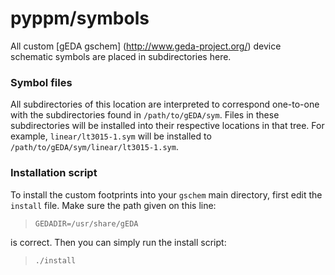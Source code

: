 # pyppm/symbols

All custom [gEDA gschem] (http://www.geda-project.org/) device schematic
symbols are placed in subdirectories here.

### Symbol files

All subdirectories of this location are interpreted to correspond one-to-one
with the subdirectories found in `/path/to/gEDA/sym`. Files in these
subdirectories will be installed into their respective locations in
that tree. For example, `linear/lt3015-1.sym` will be installed to
`/path/to/gEDA/sym/linear/lt3015-1.sym`.

### Installation script

To install the custom footprints into your `gschem` main directory, first edit
the `install` file. Make sure the path given on this line:

> `GEDADIR=/usr/share/gEDA`

is correct. Then you can simply run the install script:

> `./install`


